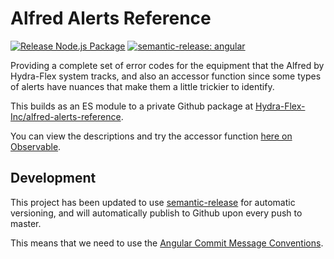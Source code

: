 # Alfred Alerts Reference

[![Release Node.js Package](https://github.com/Hydra-Flex-Inc/alfred-alerts-reference/actions/workflows/npm-publish.yml/badge.svg)](https://github.com/Hydra-Flex-Inc/alfred-alerts-reference/actions/workflows/npm-publish.yml)
[![semantic-release: angular](https://img.shields.io/badge/semantic--release-angular-e10079?logo=semantic-release)](https://github.com/semantic-release/semantic-release)


Providing a complete set of error codes for the equipment that the Alfred by Hydra-Flex system tracks, and also an accessor function since some types of alerts have nuances that make them a little trickier to identify.

This builds as an ES module to a private Github package at [Hydra-Flex-Inc/alfred-alerts-reference](https://github.com/Hydra-Flex-Inc/alfred-alerts-reference/pkgs/npm/alfred-alerts-reference).

You can view the descriptions and try the accessor function [here on Observable](https://observablehq.com/d/7a7dd3aa9812e513).

## Development

This project has been updated to use [semantic-release](https://github.com/semantic-release/semantic-release) for automatic versioning, and will automatically publish to Github upon every push to master.

This means that we need to use the [Angular Commit Message Conventions](https://github.com/angular/angular/blob/master/CONTRIBUTING.md#-commit-message-format).